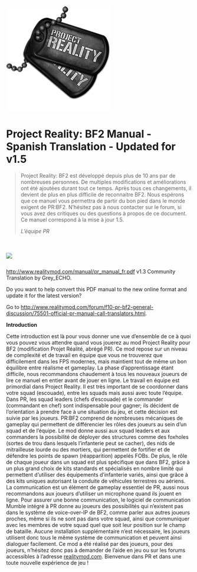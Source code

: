# ![](/assets/PR_v1_Logo.png)

# **Project Reality: BF2 Manual - Spanish Translation - Updated for v1.5**

> Project Reality: BF2 est  développé depuis plus de 10 ans par de nombreuses personnes. De multiples modifications et améliorations ont été ajoutées durant tout ce temps. Après tous ces changements, il devient de plus en plus difficile de reconnaitre BF2. Nous espérons que ce manuel vous permettra de partir du bon pied dans le monde exigent de PR:BF2. N’hésitez pas à nous contacter sur le forum, si vous avez des critiques ou des questions à propos de ce document. Ce manuel correspond à la mise à jour 1.5.
>
> _L’équipe PR_

# ![](/assets/flag.png)
http://www.realitymod.com/manual/pr_manual_fr.pdf
v1.3 Community Translation by Grey_ECHO.

Do you want to help convert this PDF manual to the new online format and update it for the latest version? 

Go to http://www.realitymod.com/forum/f10-pr-bf2-general-discussion/75501-official-pr-manual-call-translators.html.

**Introduction**

Cette introduction est là pour vous donner une vue d’ensemble de ce à quoi vous pouvez vous attendre quand vous jouerez au mod Project Reality pour BF2 (modification Projet Réalité, abrégé PR). Ce mod repose sur un niveau de complexité et de travail en équipe que vous ne trouverez que difficilement dans les FPS modernes, mais maintient tout de même un bon équilibre entre réalisme et gameplay. La phase d’apprentissage étant difficile, nous recommandons chaudement à tous les nouveaux joueurs de lire ce manuel en entier avant de  jouer en ligne. Le travail en équipe est primordial dans Project Reality. Il est très important de se coordonner dans votre squad (escouade), entre les squads mais aussi avec toute l’équipe.  Dans PR, les squad leaders (chefs d’escouade) et le commander (commandant en chef) sont indispensable pour gagner; ils décident de l’orientation à prendre face à une situation du jeu, et cette décision est suivie par les joueurs. PR:BF2 comprend de nombreuses mécaniques de gameplay qui permettent de différencier les rôles des joueurs au sein d’un squad et de l’équipe. Le mod donne aussi aux squad leaders et aux commanders la possibilité de déployer des structures comme des foxholes (sortes de trou dans lesquels l’infanterie peut se cacher), des nids de mitrailleuse lourde ou des mortiers, qui permettent  de fortifier et de défendre les points de spawn (réapparition) appelés FOBs. De plus, le rôle de chaque joueur dans un squad est plus spécifique que dans BF2, grâce à un plus grand choix  de kits standards et spécialisés en nombre limité qui permettent d’utiliser des équipements d’infanterie variés, ainsi que grâce à des kits uniques autorisant la conduite de véhicules terrestres ou aériens. La communication est un élément de gameplay essentiel de PR, aussi nous recommandons aux joueurs d’utiliser un microphone quand ils jouent en ligne. Pour assurer une bonne communication, le logiciel de communication Mumble intégré à PR donne au joueurs des possibilités qui n’existent pas dans le système de voice-over-IP de BF2, comme parler aux autres joueurs proches, même si ils ne sont pas dans votre squad, ainsi que communiquer avec les membres de votre squad quel que soit leur position sur le champ de bataille. Aucune installation supplémentaire n’est nécessaire, les joueurs utilisent donc tous le même système de communication et peuvent ainsi dialoguer facilement. Ce mod a été réalisé par des joueurs, pour des joueurs,  n’hésitez donc pas à demander de l’aide en jeu ou sur les forums accessibles à l’adresse [realitymod.com](http://www.realitymod.com/forum/f360-general-technical-support). Bienvenue dans PR et dans une toute nouvelle expérience de jeu !